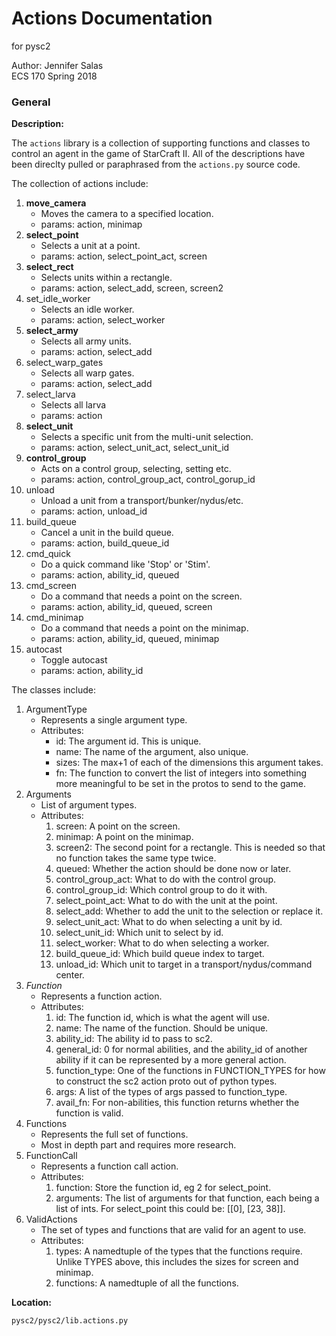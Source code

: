 # Actions Documentation
for pysc2

Author: Jennifer Salas  
ECS 170 Spring 2018

### General

**Description:**

The `actions` library is a collection of supporting functions and classes to control an agent in the game of StarCraft II. All of the descriptions have been direclty pulled or paraphrased from the `actions.py` source code.

The collection of actions include:

1. **move_camera**
    - Moves the camera to a specified location.
    - params: action, minimap
2. **select_point**
    - Selects a unit at a point.
    - params: action, select_point_act, screen
3. **select_rect**
    - Selects units within a rectangle.
    - params: action, select_add, screen, screen2
4. set_idle_worker
    - Selects an idle worker.
    - params: action, select_worker
5. **select_army**
    - Selects all army units.
    - params: action, select_add
6. select_warp_gates
    - Selects all warp gates.
    - params: action, select_add
7. select_larva
    - Selects all larva
    - params: action
8. **select_unit**
    - Selects a specific unit from the multi-unit selection.
    - params: action, select_unit_act, select_unit_id
9. **control_group**
    - Acts on a control group, selecting, setting etc.
    - params: action, control_group_act, control_gorup_id
10. unload
    - Unload a unit from a transport/bunker/nydus/etc.
    - params: action, unload_id
11. build_queue
    - Cancel a unit in the build queue.
    - params: action, build_queue_id
12. cmd_quick
    - Do a quick command like 'Stop' or 'Stim'.
    - params: action, ability_id, queued
13. cmd_screen
    - Do a command that needs a point on the screen.
    - params: action, ability_id, queued, screen
14. cmd_minimap
    - Do a command that needs a point on the minimap.
    - params: action, ability_id, queued, minimap
15. autocast
    - Toggle autocast
    - params: action, ability_id

The classes include:

1. ArgumentType
    - Represents a single argument type.
    - Attributes:
        - id: The argument id. This is unique.
        - name: The name of the argument, also unique.
        - sizes: The max+1 of each of the dimensions this argument takes.
        - fn: The function to convert the list of integers into something more meaningful to be set in the protos to send to the game.
2. Arguments
    - List of argument types.
    - Attributes:
        1. screen: A point on the screen.
        2. minimap: A point on the minimap.
        3. screen2: The second point for a rectangle. This is needed so that no function takes the same type twice.
        4. queued: Whether the action should be done now or later.
        5. control_group_act: What to do with the control group.
        6. control_group_id: Which control group to do it with.
        7. select_point_act: What to do with the unit at the point.
        8. select_add: Whether to add the unit to the selection or replace it.
        9. select_unit_act: What to do when selecting a unit by id.
        10. select_unit_id: Which unit to select by id.
        11. select_worker: What to do when selecting a worker.
        12. build_queue_id: Which build queue index to target.
        13. unload_id: Which unit to target in a transport/nydus/command center.
3. *Function*
    - Represents a function action.
    - Attributes:
        1. id: The function id, which is what the agent will use.
        2. name: The name of the function. Should be unique.
        3. ability_id: The ability id to pass to sc2.
        4. general_id: 0 for normal abilities, and the ability_id of another ability if it can be represented by a more general action.
        5. function_type: One of the functions in FUNCTION_TYPES for how to construct the sc2 action proto out of python types.
        6. args: A list of the types of args passed to function_type.
        7. avail_fn: For non-abilities, this function returns whether the function is valid.
4. Functions
    - Represents the full set of functions.
    - Most in depth part and requires more research.
5. FunctionCall
    - Represents a function call action.
    - Attributes:
        1. function: Store the function id, eg 2 for select_point.
        2. arguments: The list of arguments for that function, each being a list of ints. For select_point this could be: [[0], [23, 38]].
6. ValidActions
    - The set of types and functions that are valid for an agent to use.
    - Attributes:
        1. types: A namedtuple of the types that the functions require. Unlike TYPES above, this includes the sizes for screen and minimap.
        2. functions: A namedtuple of all the functions.

**Location:**  

    pysc2/pysc2/lib.actions.py
